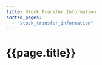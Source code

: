 ```yaml
---
title: Stock Transfer Information
sorted_pages:
  - "stock_transfer_information"
---
```

# {{page.title}}
